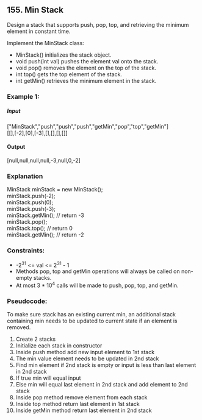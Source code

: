 ## 155. Min Stack
Design a stack that supports push, pop, top, and retrieving the minimum element in constant time.

Implement the MinStack class:

- MinStack() initializes the stack object.
- void push(int val) pushes the element val onto the stack.
- void pop() removes the element on the top of the stack.
- int top() gets the top element of the stack.
- int getMin() retrieves the minimum element in the stack.

### Example 1:
##### Input
["MinStack","push","push","push","getMin","pop","top","getMin"]\
[[],[-2],[0],[-3],[],[],[],[]]

#### Output
[null,null,null,null,-3,null,0,-2]

### Explanation
MinStack minStack = new MinStack();\
minStack.push(-2);\
minStack.push(0);\
minStack.push(-3);\
minStack.getMin(); // return -3\
minStack.pop();\
minStack.top();    // return 0\
minStack.getMin(); // return -2

### Constraints:
- -2<sup>31</sup> <= val <= 2<sup>31</sup> - 1
- Methods pop, top and getMin operations will always be called on non-empty stacks.
- At most 3 * 10<sup>4</sup> calls will be made to push, pop, top, and getMin.


### Pseudocode:
To make sure stack has an existing current min, an additional stack 
containing min needs to be updated to current state if an element is removed.
1. Create 2 stacks
2. Initialize each stack in constructor 
3. Inside push method add new input element to 1st stack
4. The min value element needs to be updated in 2nd stack
5. Find min element if 2nd stack is empty or input is less than last element in 2nd stack
6. If true min will equal input
7. Else min will equal last element in 2nd stack and add element to 2nd stack
8. Inside pop method remove element from each stack
9. Inside top method return last element in 1st stack
10. Inside getMin method return last element in 2nd stack